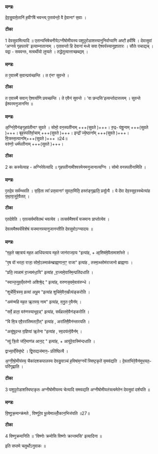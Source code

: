 

### मन्त्रः
दे॒व॒सु॒वामे॒तानि॑ ह॒वीꣳषि॑ भवन्त्य् ए॒ताव॑न्तो॒ वै दे॒वानाꣳ॑ स॒वाः ।

####  टीका
1 देवसुवामित्यादि ॥ एतान्यभिषेचनीयेऽग्नीषोमीयस्य पशुपुरोडाशस्यानुनिर्वाप्याणि अष्टौ हवींषि । देवासुवां 'अग्नये गृहपतये' इत्याम्नातानाम् । एतावन्तो हि देवानां मध्ये सवा ऐश्वर्यस्यानुज्ञातारः । सौतेः पचाद्यच् । यद्वा - सववन्तः, मत्वर्थीयो लुप्यते । तद्धेतुत्वात्ताच्छब्द्यम् ।
### मन्त्रः
त ए॒वास्मै॑ स॒वान्प्रय॑च्छन्ति । त ए॑नꣳ सुवन्ते ।

####  टीका
त एवास्मै सवान् ऐश्वर्याणि प्रयच्छन्ति । ते एवैनं सुवन्ते । 'वा छन्दसि'इत्यन्तोदात्तत्वम् । सुवन्ते ईश्वरमनुजानन्ति ॥

### मन्त्रः
अ॒ग्निरे॒वैन॑ङ्गृ॒हप॑तीनाꣳ सुवते । सोमो॒ वन॒स्पती॑नाम् +++(सुवते )+++। रु॒द्रᳶ प॑शू॒नाम् +++(सुवते )+++। बृह॒स्पति॑र्वा॒चाम् +++(सुवते )+++। इन्द्रो᳚ ज्ये॒ष्ठाना᳚म् +++(सुवते )+++। मि॒त्रस्स॒त्याना᳚म्+++(सुवते )+++ ॥24॥  
वरु॑णो॒ धर्म॑पतीनाम् +++(सुवते )+++।
####  टीका
2 कः कस्येत्याह - अग्निरेवेत्यादि ॥ गृहपतीनामीश्वरमेनमनुजानात्यग्निः । सोमो वनस्पतीनामिति ।
### मन्त्रः
ए॒तदे॒व सर्व॑म्भवति । स॒वि॒ता त्वा᳚ प्रस॒वानाꣳ॑ सुवता॒मिति॒ हस्त॑ङ्गृह्णाति॒ प्रसू᳚त्यै ।
ये दे॑वा देव॒स्सुव॒स्स्थेत्या॑ह  य॒था॒य॒जुरे॒वैतत् ।
####  टीका
एतदेवेति । एतत्सर्वमवितथं भवत्येव । तत्सर्वमैश्वर्यं यजमानः प्राप्तोत्येव ।

देवत्वमैश्वर्यविशेषं यजमानस्यानुजानन्तीति देवसुवोऽग्न्यादयः ॥

### मन्त्रः
"म॒ह॒ते ख्ष॒त्राय॑ मह॒त आधि॑पत्याय मह॒ते जान॑राज्या॒य "इत्या॑ह, + आ॒शिष॑मे॒वैतामाशा᳚स्ते ।

"ए॒ष वो॑ भरता॒ राजा॒ सोमो॒ऽस्माक॑म्ब्राह्म॒णाना॒ꣳ॒ राजा" इत्या॑ह , तस्मा॒थ्सोम॑राजानो ब्राह्म॒णाः ।

"प्रति॒ त्यन्नाम॑ रा॒ज्यम॑धा॒यि" इत्या॑ह ,रा॒ज्यमे॒वास्मि॒न्प्रति॑दधाति ।

"स्वान्त॒नुव॒व्ँवरु॑णो अशिश्रे॒द् " इत्या॑ह, वरुणस॒वमे॒वाव॑रुन्धे ।

"शुचे᳚र्मि॒त्रस्य॒ व्रत्या॑ अभू॒म "इत्या॑ह शुचि॑मे॒वैन॒व्व्रँत्य॑ङ्करोति ।

"अम॑न्महि मह॒त ऋ॒तस्य॒ नाम" इत्या॑ह, म॒नु॒त ए॒वैन᳚म् ।

"सर्वे॒ व्राता॒ वरु॑णस्याभूव॒न्न्" इत्या॑ह,  सर्व॑व्रातमे॒वैन॑ङ्करोति ।

"वि मि॒त्र एवै॒ररा॑तिमतारी॒त्" इत्या॑ह , अरा॑तिमै॒वैन॑न्तारयति ।

"असू॑षुदन्त य॒ज्ञिया॑ ऋ॒तेना "इत्या॑ह , स्व॒दय॑त्ये॒वैन᳚म् ।

"व्यु॑ त्रि॒तो ज॑रि॒माण॑न्न आन॒ट् " इत्या॑ह, + आयु॑रे॒वास्मि॑न्दधाति ।

द्वाभ्या॒व्ँविमृ॑ष्टे । द्वि॒पाद्यज॑मान॒ᳶ प्रति॑ष्ठित्यै ।

अ॒ग्नी॒षो॒मीय॑स्य॒ चैका॑दशकपालस्य देवसु॒वाञ्च॑ ह॒विषा॑म॒ग्नये᳚ स्विष्ट॒कृते॑ स॒मव॑द्यति । दे॒वता॑भिरे॒वैन॑मुभ॒यत॒ᳶ परि॑गृह्णाति ।

####  टीका
3 पशुपुरोडाशस्विष्टकृतः अग्नीषोमीयस्य चेत्यादि समवद्यति अग्नीषोमीयतंत्रत्वमेतेन देवसुवां दर्शयति ॥

### मन्त्रः
वि॒ष्णु॒क्र॒मान्क्र॑मते , विष्णु॑रे॒व भू॒त्वेमाल्लोँ॒कान॒भिज॑यति ॥27॥  

####  टीका
4 विष्णुक्रमानिति ॥ 'विष्णोः क्रमोसि विष्णोः क्रान्तमसि' इत्यादिना ॥


इति सप्तमे चतुर्थोऽनुवाकः ॥  
